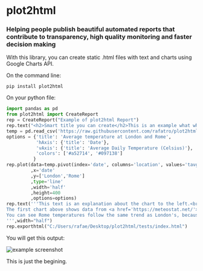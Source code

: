 # plot2html
### Helping people publish beautiful automated reports that contribute to transparency, high quality monitoring and faster decision making

With this library, you can create static .html files with text and charts using Google Charts API.

On the command line:
```
pip install plot2html
```

On your python file:
```python
import pandas as pd
from plot2html import CreateReport
rep = CreateReport("Example of plot2html Report")
rep.text("<h2>Smart title you can create</h2>This is an example what what you can do with plot2html.")
temp = pd.read_csv('https://raw.githubusercontent.com/rafatro/plot2html/main/tests/Temperature_London_Rome.csv',parse_dates=[0])
options = {'title': 'Average temperature at London and Rome',
           'hAxis': {'title': 'Date'},
           'vAxis': {'title': 'Average Daily Temperature (Celsius)'},
           'colors': ['#a52714', '#097138']
          }
rep.plot(data=temp.pivot(index='date', columns='location', values='tavg').reset_index()
         ,x='date'
         ,y=['London','Rome']
         ,type='line'
         ,width='half'
         ,height=400
         ,options=options)
rep.text('''This text is an explanation about the chart to the left.<br>
The first chart above shows data from <a href='https://meteostat.net/'>Meteostat</a>, that provides open source data about meteorology.<br>
You can see Rome temperatures follow the same trend as London's, because both cities are in the northern hemisphere, but Rome is a bit hotter, especialy on the summer.
''',width="half")
rep.exporthtml("C:/Users/rafae/Desktop/plot2html/tests/index.html")
```

You will get this output:

![example screenshot](https://github.com/rafatro/plot2html/blob/c9bc2457debb11286a5dbf4aaf1e4886619a1972/tests/example.jpg)

This is just the begining.